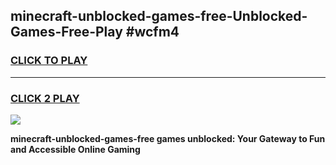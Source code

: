 
## minecraft-unblocked-games-free-Unblocked-Games-Free-Play #wcfm4
<h3>
<a href="https://us.freeplayer.one?title=minecraft-unblocked-games-free&ref=9M">CLICK TO PLAY</a></h3>
<hr>

<h3>
<a href="https://us.freeplayer.one?title=minecraft-unblocked-games-free&ref=9M">CLICK 2 PLAY</a>
  
</h3>

<a href="https://us.freeplayer.one?title=minecraft-unblocked-games-free&ref=9M"><img src="https://clearcache.store/games.png"></a>


**minecraft-unblocked-games-free games unblocked: Your Gateway to Fun and Accessible Online Gaming**
